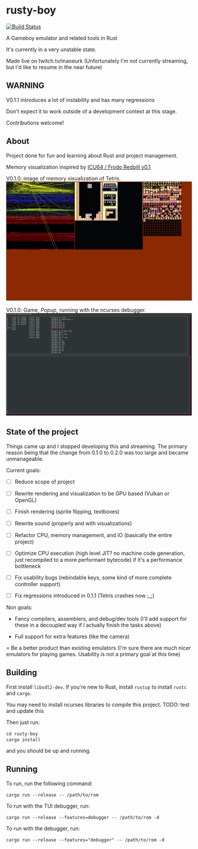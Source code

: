 # rusty-boy
[![Build Status](https://travis-ci.org/MarkMcCaskey/rusty-boy.svg?branch=master)](https://travis-ci.org/MarkMcCaskey/rusty-boy)

A Gameboy emulator and related tools in Rust

It's currently in a very unstable state.

Made live on twitch.tv/maoeurk
(Unfortunately I'm not currently streaming, but I'd like to resume in the near future)

## WARNING

V0.1.1 introduces a lot of instability and has many regressions

Don't expect it to work outside of a development context at this stage.

Contributions welcome!

## About

Project done for fun and learning about Rust and project management.

Memory visualization inspired by [ICU64 / Frodo Redpill v0.1](https://icu64.blogspot.com/2009/09/first-public-release-of-icu64frodo.html)

V0.1.0: image of memory visualization of Tetris.
![tetris v0.1.0](images/tetris.0.1.0.png)

V0.1.0: Game, _Popup_, running with the ncurses debugger.
![popup debugger v0.1.0](images/popup-debugger.0.1.0.png)

## State of the project

Things came up and I stopped developing this and streaming.  The primary reason being that the change from 0.1.0 to 0.2.0 was too large and became unmanageable.

Current goals:

- [ ] Reduce scope of project

- [ ] Rewrite rendering and visualization to be GPU based (Vulkan or OpenGL)

- [ ] Finish rendering (sprite flipping, textboxes)

- [ ] Rewrite sound (properly and with visualizations)

- [ ] Refactor CPU, memory management, and IO (basically the entire project)

- [ ] Optimize CPU execution (high level JIT? no machine code generation, just recompiled to a more performant bytecode) if it's a performance bottleneck

- [ ] Fix usability bugs (rebindable keys, some kind of more complete controller support)

- [ ] Fix regressions introduced in 0.1.1 (Tetris crashes now ;_;)


Non goals:

- Fancy compilers, assemblers, and debug/dev tools (I'll add support for these in a decoupled way if I actually finish the tasks above)

- Full support for extra features (like the camera)

= Be a better product than existing emulators (I'm sure there are much nicer emulators for playing games.  Usability is not a primary goal at this time)

## Building

First install `libsdl2-dev`.  If you're new to Rust, install `rustup`
to install `rustc` and `cargo`.

You may need to install ncurses libraries to compile this project.
TODO: test and update this

Then just run:

```
cd rusty-boy
cargo install
```

and you should be up and running.

## Running

To run, run the following command:
```
cargo run --release -- /path/to/rom
```

To run with the TUI debugger, run:
```
cargo run --release --features=debugger -- /path/to/rom -d
```

To run with the debugger, run:
```
cargo run --release --features="debugger" -- /path/to/rom -d
```

